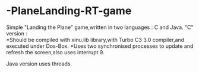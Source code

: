 # -PlaneLanding-RT-game

Simple "Landing the Plane" game,written in two languages : C and Java.
"C" version :  
*Should be compiled with xinu.lib library,with Turbo C3 3.0 compiler,and executed under Dos-Box.
*Uses two synchronised processes to update and refresh the screen,also uses interrupt 9.

Java version uses threads.
